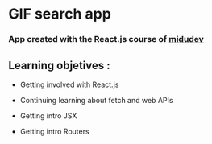 # GIF search app

### App created with the React.js course of [midudev](https://youtube.com/playlist?list=PLV8x_i1fqBw0B008sQn79YxCjkHJU84pC)

## Learning objetives :

- Getting involved with React.js

- Continuing learning about fetch and web APIs

- Getting intro JSX

- Getting intro Routers



